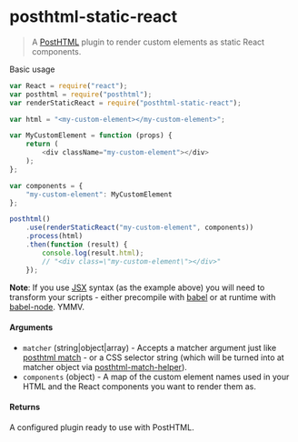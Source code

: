 # posthtml-static-react

> A [PostHTML](https://github.com/posthtml/posthtml) plugin to render custom elements as static React components.

Basic usage

```js
var React = require("react");
var posthtml = require("posthtml");
var renderStaticReact = require("posthtml-static-react");

var html = "<my-custom-element></my-custom-element>";

var MyCustomElement = function (props) {
	return (
		<div className="my-custom-element"></div>
	);
};

var components = {
	"my-custom-element": MyCustomElement
};

posthtml()
	.use(renderStaticReact("my-custom-element", components))
	.process(html)
	.then(function (result) {
		console.log(result.html);
		// "<div class=\"my-custom-element\"></div>"
	});
```

**Note**: If you use [JSX](https://facebook.github.io/jsx/) syntax (as the example above) you will need to transform your scripts - either precompile with [babel](https://babeljs.io/docs/usage/cli/#babel) or at runtime with [babel-node](https://babeljs.io/docs/usage/cli/#babel-node). YMMV.

#### Arguments

* `matcher` (string|object|array) - Accepts a matcher argument just like [posthtml match](https://github.com/posthtml/posthtml/blob/master/README.md#match-objectstringregexp-functionposthtmlnode-posthtmlnodestring) - or a CSS selector string (which will be turned into at matcher object via [posthtml-match-helper](https://github.com/rasmusfl0e/posthtml-match-helper)).
* `components` (object) - A map of the custom element names used in your HTML and the React components you want to render them as.

#### Returns

A configured plugin ready to use with PostHTML.
